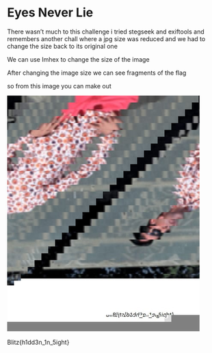 # Eyes Never Lie

There wasn’t much to this challenge i tried stegseek and exiftools and remembers another chall where a jpg size was reduced and we had to change the size back to its original one

We can use Imhex to change the size of the image

After changing the image size we can see fragments of the flag

so from this image you can make out

![image.jpg](image.jpg)

Blitz{h1dd3n_1n_5ight}
